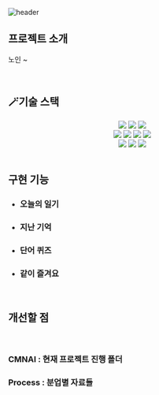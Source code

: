 ![header](https://capsule-render.vercel.app/api?type=waving&color=gradient&customColorList=0&height=350&section=header&text=CMNAI&fontSize=90&desc=노인%20치매%20예방%20및%20재활%20프로그램&descSize=25&descAlignY=75)

## 프로젝트 소개

<p align="justify">
  노인 ~
</p>

<p align="center">
</p>

<br>

## 🪄기술 스택
<div align="center">
  <img src="https://img.shields.io/badge/pycharm-000000?style=for-the-badge&logo=pycharm&logoColor=white">
  <img src="https://img.shields.io/badge/django-092E20?style=for-the-badge&logo=django&logoColor=white">
  <img src="https://img.shields.io/badge/mongodb-47A248?style=for-the-badge&logo=mongodb&logoColor=white">
</div>
<div align="center">
  <img src="https://img.shields.io/badge/Python-3776AB?style=for-the-badge&logo=Python&logoColor=white">
  <img src="https://img.shields.io/badge/javascript-F7DF1E?style=for-the-badge&logo=javascript&logoColor=black">
  <img src="https://img.shields.io/badge/html5-E34F26?style=for-the-badge&logo=html5&logoColor=white">
  <img src="https://img.shields.io/badge/css-1572B6?style=for-the-badge&logo=css3&logoColor=white">
</div>
<div align="center">
  <img src="https://img.shields.io/badge/ubuntu-E95420?style=for-the-badge&logo=ubuntu&logoColor=white">
  <img src="https://img.shields.io/badge/datagrip-000000?style=for-the-badge&logo=datagrip&logoColor=white">
  <img src="https://img.shields.io/badge/pytorch-EE4C2C?style=for-the-badge&logo=pytorch&logoColor=white">
</div>

<br>

## 구현 기능

* ### 오늘의 일기

* ### 지난 기억

* ### 단어 퀴즈

* ### 같이 즐겨요

<br>

## 개선할 점

<p align="justify">
  
</p>

<br>

<!-- Stack Icon Refernces -->

[dj]: /images/django.png

### CMNAI : 현재 프로젝트 진행 폴더
### Process : 분업별 자료들
